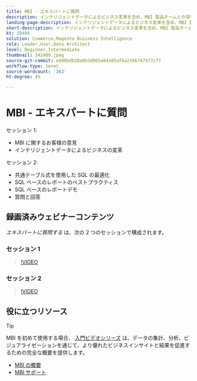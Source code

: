 ```yaml
---
title: MBI - エキスパートに質問
description: インテリジェントデータによるビジネス変革を含め、MBI 製品チームとの深い関わりについては、記録されたウェビナーをご覧ください。
landing-page-description: インテリジェントデータによるビジネス変革を含め、MBI 製品チームとの深い関わりについては、記録されたウェビナーをご覧ください。
short-description: インテリジェントデータによるビジネス変革を含め、MBI 製品チームとの深い関わりについては、記録されたウェビナーをご覧ください。
kt: 10404
solution: Commerce,Magento Business Intelligence
role: Leader,User,Data Architect
level: Beginner,Intermediate
thumbnail: 342409.jpeg
source-git-commit: edd0bdb28a9b3d065a64a95af6a216b747577c77
workflow-type: tm+mt
source-wordcount: '163'
ht-degree: 4%

---
```


# MBI - エキスパートに質問

セッション 1:

- MBI に関するお客様の意見
- インテリジェントデータによるビジネスの変革

セッション 2:

- 共通テーブル式を使用した SQL の最適化
- SQL ベースのレポートのベストプラクティス
- SQL ベースのレポートデモ
- 質問と回答

## 録画済みウェビナーコンテンツ

_エキスパートに質問する_ は、次の 2 つのセッションで構成されます。

### セッション 1

>[!VIDEO](https://video.tv.adobe.com/v/342409?quality=12&learn=on)

### セッション 2

>[!VIDEO](https://video.tv.adobe.com/v/342410?quality=12&learn=on)

## 役に立つリソース

>[!TIP]
>
>MBI を初めて使用する場合、 [入門ビデオシリーズ](https://experienceleague.adobe.com/docs/commerce-learn/tutorials/mbi/introduction/1-overview.html) は、データの集計、分析、ビジュアライゼーションを通じて、より優れたビジネスインサイトと結果を促進するための完全な概要を提供します。

- [MBI の概要](https://experienceleague.adobe.com/docs/commerce-business-intelligence/mbi/getting-started.html)
- [MBI サポート](https://experienceleague.adobe.com/docs/commerce-knowledge-base/kb/troubleshooting/miscellaneous/mbi-service-policies.html)

